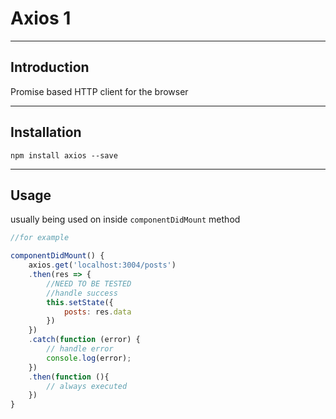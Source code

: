 # Axios 1

---

## Introduction

Promise based HTTP client for the browser

---

## Installation

`npm install axios --save`

---

## Usage

usually being used on inside `componentDidMount` method
```js
//for example

componentDidMount() {
    axios.get('localhost:3004/posts')
    .then(res => {
        //NEED TO BE TESTED
        //handle success
        this.setState({
            posts: res.data
        })
    })
    .catch(function (error) {
        // handle error
        console.log(error);
    })
    .then(function (){
        // always executed
    })
}

```